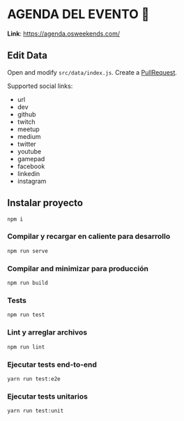 # AGENDA DEL EVENTO 📅
**Link**: https://agenda.osweekends.com/

## Edit Data

Open and modify `src/data/index.js`. Create a [PullRequest](https://github.com/OSWeekends/agenda/pulls).

Supported social links:
  - url
  - dev
  - github
  - twitch
  - meetup
  - medium
  - twitter
  - youtube
  - gamepad
  - facebook
  - linkedin
  - instagram


## Instalar proyecto
```
npm i
```

### Compilar y recargar en caliente para desarrollo
```
npm run serve
```

### Compilar and minimizar para producción
```
npm run build
```

### Tests
```
npm run test
```

### Lint y arreglar archivos
```
npm run lint
```

### Ejecutar tests end-to-end
```
yarn run test:e2e
```

### Ejecutar tests unitarios
```
yarn run test:unit
```
